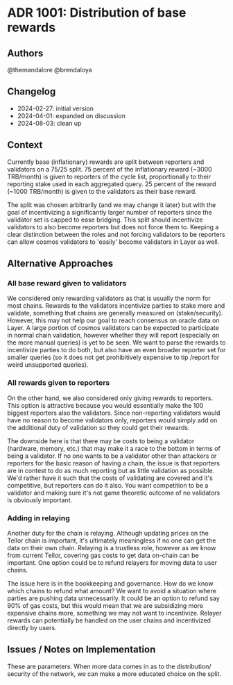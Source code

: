 # ADR 1001: Distribution of base rewards

## Authors

@themandalore
@brendaloya

## Changelog

- 2024-02-27: initial version
- 2024-04-01: expanded on discussion
- 2024-08-03: clean up

## Context

Currently base (inflationary) rewards are split between reporters and validators on a 75/25 split.  75 percent of the inflationary reward (~3000 TRB/month) is given to reporters of the cycle list, proportionally to their reporting stake used in each aggregated query.  25 percent of the reward (~1000 TRB/month) is given to the validators as their base reward.  

The split was chosen arbitrarily (and we may change it later) but with the goal of incentivizing a significantly larger number of reporters since the validator set is capped to ease bridging. This split should incentivize validators to also become reporters but does not force them to. Keeping a clear distinction between the roles and not forcing validators to be reporters can allow cosmos validators to 'easily' become validators in Layer as well. 

## Alternative Approaches

### All base reward given to validators

We considered only rewarding validators as that is usually the norm for most chains. Rewards to the validators incentivize parties to stake more and validate, something that chains are generally measured on (stake/security). However, this may not help our goal to reach consensus on oracle data on Layer. A large portion of cosmos validators can be expected to participate in normal chain validation, however whether they will report (especially on the more manual queries) is yet to be seen. We want to parse the rewards to incentivize parties to do both, but also have an even broader reporter set for smaller queries (so it does not get prohibitively expensive to tip /report for weird unsupported queries).  

### All rewards given to reporters

On the other hand, we also considered only giving rewards to reporters. This option is attractive because you would essentially make the 100 biggest reporters also the validators.  Since non-reporting validators would have no reason to become validators only, reporters would simply add on the additional duty of validation so they could get their rewards.  

The downside here is that there may be costs to being a validator (hardware, memory, etc.) that may make it a race to the bottom in terms of being a validator.  If no one wants to be a validator other than attackers or reporters for the basic reason of having a chain, the issue is that reporters are in contest to do as much reporting but as little validation as possible.  We'd rather have it such that the costs of validating are covered and it's competitive, but reporters can do it also.  You want competition to be a validator and making sure it's not game theoretic outcome of no validators is obviously important. 

### Adding in relaying

Another duty for the chain is relaying.  Although updating prices on the Tellor chain is important, it's ultimately meaningless if no one can get the data on their own chain.  Relaying is a trustless role, however as we know from current Tellor, covering gas costs to get data on-chain can be important.  One option could be to refund relayers for moving data to user chains.  

The issue here is in the bookkeeping and governance.  How do we know which chains to refund what amount?  We want to avoid a situation where parties are pushing data unnecessarily.  It could be an option to refund say 90% of gas costs, but this would mean that we are subsidizing more expensive chains more, something we may not want to incentivize. Relayer rewards can potentially be handled on the user chains and incentivized directly by users.

## Issues / Notes on Implementation

These are parameters.  When more data comes in as to the distribution/ security of the network, we can make a more educated choice on the split. 

